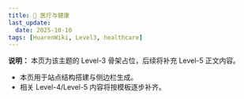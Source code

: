 ```yaml
---
title: 🏥 医疗与健康
last_update:
  date: 2025-10-10
tags: [HuarenWiki, Level3, healthcare]
---
```

**说明：** 本页为该主题的 Level-3 骨架占位，后续将补充 Level-5 正文内容。

- 本页用于站点结构搭建与侧边栏生成。
- 相关 Level-4/Level-5 内容将按模板逐步补齐。

